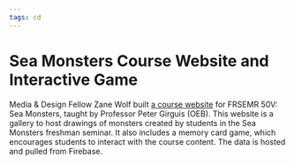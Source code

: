 ```yaml
---
tags: cd
---
```


# Sea Monsters Course Website and Interactive Game

Media & Design Fellow Zane Wolf built [a course website](https://seamonsters-bb334.web.app/ ) for FRSEMR 50V: Sea Monsters, taught by Professor Peter Girguis (OEB). This website is a gallery to host drawings of monsters created by students in the Sea Monsters freshman seminar. It also includes a memory card game, which encourages students to interact with the course content. The data is hosted and pulled from Firebase. 